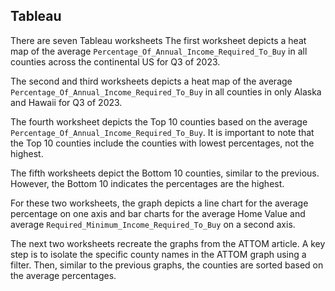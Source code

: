 ## Tableau

 There are seven Tableau worksheets 
 The first worksheet depicts a heat map of the average `Percentage_Of_Annual_Income_Required_To_Buy` in all counties across the continental US for Q3 of 2023.                                         

 The second and third worksheets depicts a heat map of the average `Percentage_Of_Annual_Income_Required_To_Buy` in all counties in only Alaska and Hawaii for Q3 of 2023.

The fourth worksheet depicts the Top 10 counties based on the average `Percentage_Of_Annual_Income_Required_To_Buy`. It is important to note that the Top 10 counties include the counties with lowest percentages, not the highest.

The fifth worksheets depict the Bottom 10 counties, similar to the previous. However, the Bottom 10 indicates the percentages are the highest.

For these two worksheets, the graph depicts a line chart for the average percentage on one axis and bar charts for the average Home Value and average `Required_Minimum_Income_Required_To_Buy` on a second axis.

The next two worksheets recreate the graphs from the ATTOM article. A key step is to isolate the specific county names in the ATTOM graph using a filter. Then, similar to the previous graphs, the counties are sorted based on the average percentages.
